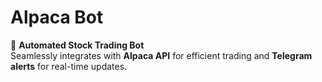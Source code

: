 # Alpaca Bot  
🚀 **Automated Stock Trading Bot**  
Seamlessly integrates with **Alpaca API** for efficient trading and **Telegram alerts** for real-time updates.
